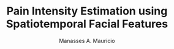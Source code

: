 ---
paperId: 53
author: Manasses A. Mauricio
publicationauthor: Mauricio, M. A.
title: Pain Intensity Estimation using Spatiotemporal Facial Features
pdf: --
poster: --
alt: --
type: Poster
topic: FAT
link: --
conference: neurips
year: 2019
tags: neurips-2019
location: Vancouver, Canada
---